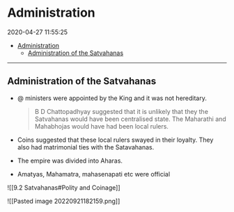 # Administration

2020-04-27 11:55:25

- [Administration](#administration)
  - [Administration of the Satvahanas](#administration-of-the-satvahanas)

---

## Administration of the Satvahanas

- @ ministers were appointed by the King and it was not hereditary.

  > B D Chattopadhyay suggested that it is unlikely that they the Satvahanas would have been centralised state. The Maharathi and Mahabhojas would have had been local rulers.

- Coins suggested that these local rulers swayed in their loyalty. They also had matrimonial ties with the Satavahanas.
- The empire was divided into Aharas.
- Amatyas, Mahamatra, mahasenapati etc were official

![[9.2 Satvahanas#Polity and Coinage]]

![[Pasted image 20220921182159.png]]
